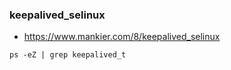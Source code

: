 ### keepalived_selinux
- https://www.mankier.com/8/keepalived_selinux

```
ps -eZ | grep keepalived_t
```